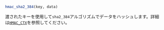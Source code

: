 ```julia
hmac_sha2_384(key, data)
```

渡されたキーを使用して`sha2_384`アルゴリズムでデータをハッシュします。詳細は[`HMAC_CTX`](@ref)を参照してください。
